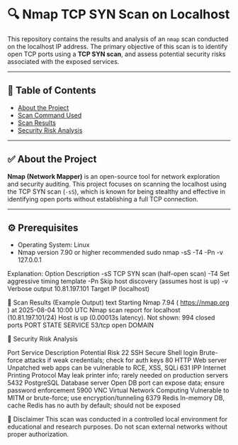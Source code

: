 # 🔍 Nmap TCP SYN Scan on Localhost

This repository contains the results and analysis of an `nmap` scan conducted on the localhost IP address. The primary objective of this scan is to identify open TCP ports using a **TCP SYN scan**, and assess potential security risks associated with the exposed services.

---

## 📌 Table of Contents

- [About the Project](#about-the-project)
- [Scan Command Used](#scan-command-used)
- [Scan Results](#scan-results)
- [Security Risk Analysis](#security-risk-analysis)

---

## ✅ About the Project

**Nmap (Network Mapper)** is an open-source tool for network exploration and security auditing. This project focuses on scanning the localhost using the TCP SYN scan (`-sS`), which is known for being stealthy and effective in identifying open ports without establishing a full TCP connection.

---

## ⚙️ Prerequisites

- Operating System: Linux
- Nmap version 7.90 or higher recommended
sudo nmap -sS -T4 -Pn -v 127.0.0.1

Explanation:
Option	Description
-sS	TCP SYN scan (half-open scan)
-T4	Set aggressive timing template
-Pn	Skip host discovery (assumes host is up)
-v	Verbose output
  10.81.197.101	Target IP (localhost)

📄 Scan Results (Example Output)
text
Starting Nmap 7.94 ( https://nmap.org ) at 2025-08-04 10:00 UTC
Nmap scan report for localhost (10.81.197.101/24)
Host is up (0.00013s latency).
Not shown: 994 closed ports
PORT     STATE SERVICE
53/tcp   open  DOMAIN

🔐 Security Risk Analysis

Port	Service	Description	Potential Risk
22	SSH	Secure Shell login	Brute-force attacks if weak credentials; check for auth keys
80	HTTP	Web server	Unpatched web apps can be vulnerable to RCE, XSS, SQLi
631	IPP	Internet Printing Protocol	May leak printer info; rarely needed on production servers
5432	PostgreSQL	Database server	Open DB port can expose data; ensure password enforcement
5900	VNC	Virtual Network Computing	Vulnerable to MITM or brute-force; use encryption/tunneling
6379	Redis	In-memory DB, cache	Redis has no auth by default; should not be exposed

🧪 Disclaimer
This scan was conducted in a controlled local environment for educational and research purposes. Do not scan external networks without proper authorization.
